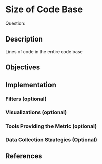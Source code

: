 # Size of Code Base

Question: 

## Description
Lines of code in the entire code base

## Objectives

## Implementation

### Filters (optional)

### Visualizations (optional)

### Tools Providing the Metric (optional)

### Data Collection Strategies (Optional)

## References
